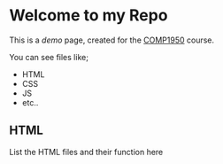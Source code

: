 # Welcome to my Repo

This is a *demo* page, created for the [COMP1950](http:thenet.ca) course.

You can see files like;

* HTML
* CSS
* JS
* etc..

## HTML

List the HTML files and their function here
